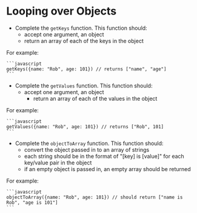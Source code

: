 # Looping over Objects

- Complete the `getKeys` function. This function should:
  - accept one argument, an object
  - return an array of each of the keys in the object

For example:

    ```javascript
    getKeys({name: "Rob", age: 101}) // returns ["name", "age"]
    ```

- Complete the `getValues` function. This function should:
  - accept one argument, an object
    - return an array of each of the values in the object

For example:

    ```javascript
    getValues({name: "Rob", age: 101}) // returns ["Rob", 101]
    ```

- Complete the `objectToArray` function. This function should:
  - convert the object passed in to an array of strings
  - each string should be in the format of "[key] is [value]" for each key/value pair in the object
  - if an empty object is passed in, an empty array should be returned

For example:

    ```javascript
    objectToArray({name: "Rob", age: 101}) // should return ["name is Rob", "age is 101"]
    ```